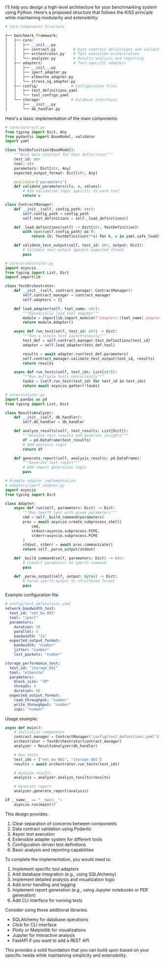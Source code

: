 I'll help you design a high-level architecture for your benchmarking system using Python. Here's a proposed structure that follows the KISS principle while maintaining modularity and extensibility:

```python
# Core Components Structure

├── benchmark_framework/
│   ├── core/
│   │   ├── __init__.py
│   │   ├── contract.py        # Data contract definitions and validation
│   │   ├── orchestrator.py    # Test execution orchestration
│   │   └── analyzer.py        # Results analysis and reporting
│   ├── adapters/              # Tool-specific adapters
│   │   ├── __init__.py
│   │   ├── iperf_adapter.py
│   │   ├── elbencho_adapter.py
│   │   └── stress_ng_adapter.py
│   ├── config/               # Configuration files
│   │   ├── test_definitions.yaml
│   │   └── tool_configs.yaml
│   └── storage/              # Database interfaces
│       ├── __init__.py
│       └── db_handler.py
```

Here's a basic implementation of the main components:

```python
# core/contract.py
from typing import Dict, Any
from pydantic import BaseModel, validator
import yaml

class TestDefinition(BaseModel):
    """Base data contract for test definitions"""
    test_id: str
    tool: str
    parameters: Dict[str, Any]
    expected_output_format: Dict[str, Any]

    @validator('parameters')
    def validate_parameters(cls, v, values):
        # Add validation logic specific to each tool
        return v

class ContractManager:
    def __init__(self, config_path: str):
        self.config_path = config_path
        self.test_definitions = self._load_definitions()

    def _load_definitions(self) -> Dict[str, TestDefinition]:
        with open(self.config_path) as f:
            return {k: TestDefinition(**v) for k, v in yaml.safe_load(f).items()}

    def validate_test_output(self, test_id: str, output: Dict):
        # Validate test output against expected format
        pass

# core/orchestrator.py
import asyncio
from typing import List, Dict
import importlib

class TestOrchestrator:
    def __init__(self, contract_manager: ContractManager):
        self.contract_manager = contract_manager
        self.adapters = {}

    def load_adapter(self, tool_name: str):
        """Dynamically load tool adapter"""
        module = importlib.import_module(f"adapters.{tool_name}_adapter")
        return module.Adapter()

    async def run_test(self, test_id: str) -> Dict:
        """Run a single test asynchronously"""
        test_def = self.contract_manager.test_definitions[test_id]
        adapter = self.load_adapter(test_def.tool)

        results = await adapter.run(test_def.parameters)
        self.contract_manager.validate_test_output(test_id, results)
        return results

    async def run_tests(self, test_ids: List[str]):
        """Run multiple tests concurrently"""
        tasks = [self.run_test(test_id) for test_id in test_ids]
        return await asyncio.gather(*tasks)

# core/analyzer.py
import pandas as pd
from typing import List, Dict

class ResultsAnalyzer:
    def __init__(self, db_handler):
        self.db_handler = db_handler

    def analyze_results(self, test_results: List[Dict]):
        """Analyze test results and generate insights"""
        df = pd.DataFrame(test_results)
        # Add analysis logic
        return df

    def generate_report(self, analysis_results: pd.DataFrame):
        """Generate test report"""
        # Add report generation logic
        pass

# Example adapter implementation
# adapters/iperf_adapter.py
import asyncio
from typing import Dict

class Adapter:
    async def run(self, parameters: Dict) -> Dict:
        """Run iperf3 test with given parameters"""
        cmd = self._build_command(parameters)
        proc = await asyncio.create_subprocess_shell(
            cmd,
            stdout=asyncio.subprocess.PIPE,
            stderr=asyncio.subprocess.PIPE
        )
        stdout, stderr = await proc.communicate()
        return self._parse_output(stdout)

    def _build_command(self, parameters: Dict) -> str:
        # Convert parameters to iperf3 command
        pass

    def _parse_output(self, output: bytes) -> Dict:
        # Parse iperf3 output to structured format
        pass
```

Example configuration file:

```yaml
# config/test_definitions.yaml
network_bandwidth_test:
  test_id: "net_bw_001"
  tool: "iperf"
  parameters:
    duration: 30
    parallel: 4
    bandwidth: "1G"
  expected_output_format:
    bandwidth: "number"
    jitter: "number"
    lost_packets: "number"

storage_performance_test:
  test_id: "storage_001"
  tool: "elbencho"
  parameters:
    block_size: "1M"
    threads: 4
    duration: 60
  expected_output_format:
    read_throughput: "number"
    write_throughput: "number"
    iops: "number"
```

Usage example:

```python
async def main():
    # Initialize components
    contract_manager = ContractManager("config/test_definitions.yaml")
    orchestrator = TestOrchestrator(contract_manager)
    analyzer = ResultsAnalyzer(db_handler)

    # Run tests
    test_ids = ["net_bw_001", "storage_001"]
    results = await orchestrator.run_tests(test_ids)

    # Analyze results
    analysis = analyzer.analyze_results(results)

    # Generate report
    analyzer.generate_report(analysis)

if __name__ == "__main__":
    asyncio.run(main())
```

This design provides:

1. Clear separation of concerns between components
2. Data contract validation using Pydantic
3. Async test execution
4. Extensible adapter system for different tools
5. Configuration-driven test definitions
6. Basic analysis and reporting capabilities

To complete the implementation, you would need to:

1. Implement specific tool adapters
2. Add database integration (e.g., using SQLAlchemy)
3. Implement detailed analysis and visualization logic
4. Add error handling and logging
5. Implement report generation (e.g., using Jupyter notebooks or PDF generation)
6. Add CLI interface for running tests

Consider using these additional libraries:
- SQLAlchemy for database operations
- Click for CLI interface
- Plotly or Matplotlib for visualizations
- Jupyter for interactive analysis
- FastAPI if you want to add a REST API

This provides a solid foundation that you can build upon based on your specific needs while maintaining simplicity and extensibility.
